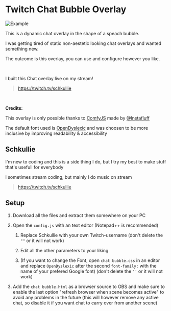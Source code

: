 # Twitch Chat Bubble Overlay

![Example](https://i.ibb.co/sswZ8GX/image.gif)

This is a dynamic chat overlay in the shape of a speach bubble.

I was getting tired of static non-aestetic looking chat overlays and wanted something new.

The outcome is this overlay, you can use and configure however you like.

</br>

I built this Chat overlay live on my stream!

> https://twitch.tv/schkullie

</br>

**Credits:**

This overlay is only possible thanks to [ComfyJS](https://github.com/instafluff/ComfyJS) made by [@Instafluff](https://github.com/instafluff)

The default font used is [OpenDyslexic](https://www.opendyslexic.org/) and was choosen to be more inclusive by improving readability & accessibility

## Schkullie ##
I'm new to coding and this is a side thing I do, but I try my best to make stuff that's usefull for everybody

I sometimes stream coding, but mainly I do music on stream
> https://twitch.tv/schkullie

## Setup ##
1. Download all the files and extract them somewhere on your PC

2. Open the ``config.js`` with an text editor (Notepad++ is recommended)

   1. Replace Schkullie with your own Twitch-username (don't delete the ``""`` or it will not work)

   2. Edit all the other parameters to your liking

   3. (If you want to change the Font, open ``chat bubble.css`` in an editor and replace ``OpenDyslexic`` after the second ``font-family:`` with the name of your prefered Google font) (don't delete the ``''`` or it will not work)

3. Add the ``chat bubble.html`` as a browser source to OBS and make sure to enable the last option "refresh browser when scene becomes active" to avoid any problems in the future (this will however remove any active chat, so disable it if you want chat to carry over from another scene)
